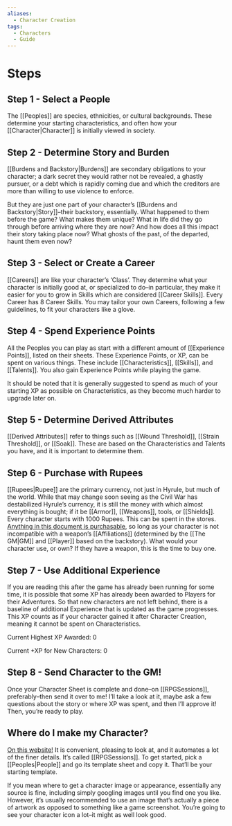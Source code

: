 ```yaml
---
aliases:
  - Character Creation
tags:
  - Characters
  - Guide
---
```

# Steps

## Step 1 - Select a People
The [[Peoples]] are species, ethnicities, or cultural backgrounds. These determine your starting characteristics, and often how your [[Character|Character]] is initially viewed in society.

## Step 2 - Determine Story and Burden
[[Burdens and Backstory|Burdens]] are secondary obligations to your character; a dark secret they would rather not be revealed, a ghastly pursuer, or a debt which is rapidly coming due and which the creditors are more than willing to use violence to enforce.

But they are just one part of your character’s [[Burdens and Backstory|Story]]–their backstory, essentially. What happened to them before the game? What makes them unique? What in life did they go through before arriving where they are now? And how does all this impact their story taking place now? What ghosts of the past, of the departed, haunt them even now?

## Step 3 - Select or Create a Career
[[Careers]] are like your character’s ‘Class’. They determine what your character is initially good at, or specialized to do–in particular, they make it easier for you to grow in Skills which are considered [[Career Skills]]. Every Career has 8 Career Skills. You may tailor your own Careers, following a few guidelines, to fit your characters like a glove.

## Step 4 - Spend Experience Points
All the Peoples you can play as start with a different amount of [[Experience Points]], listed on their sheets. These Experience Points, or XP, can be spent on various things. These include [[Characteristics]], [[Skills]], and [[Talents]]. You also gain Experience Points while playing the game.

It should be noted that it is generally suggested to spend as much of your starting XP as possible on Characteristics, as they become much harder to upgrade later on.

## Step 5 - Determine Derived Attributes
[[Derived Attributes]] refer to things such as [[Wound Threshold]], [[Strain Threshold]], or [[Soak]]. These are based on the Characteristics and Talents you have, and it is important to determine them.

## Step 6 - Purchase with Rupees
[[Rupees|Rupee]] are the primary currency, not just in Hyrule, but much of the world. While that may change soon seeing as the Civil War has destabilized Hyrule’s currency, it is still the money with which almost everything is bought; if it be [[Armor]], [[Weapons]], tools, or [[Shields]]. Every character starts with 1000 Rupees. This can be spent in the stores. [Anything in this document is purchasable](https://docs.google.com/document/u/0/d/1hvwJL_XvC9PeIaPHGaZWiC3Cd1IoqKs_B8Qg98Lk4s0/edit), so long as your character is not incompatible with a weapon’s [[Affiliations]] (determined by the [[The GM|GM]] and [[Player]] based on the backstory). What would your character use, or own? If they have a weapon, this is the time to buy one.

## Step 7 - Use Additional Experience
If you are reading this after the game has already been running for some time, it is possible that some XP has already been awarded to Players for their Adventures. So that new characters are not left behind, there is a baseline of additional Experience that is updated as the game progresses. This XP counts as if your character gained it after Character Creation, meaning it cannot be spent on Characteristics.

Current Highest XP Awarded: 0

Current +XP for New Characters: 0

## Step 8 - Send Character to the GM!
Once your Character Sheet is complete and done–on [[RPGSessions]], preferably–then send it over to me! I’ll take a look at it, maybe ask a few questions about the story or where XP was spent, and then I’ll approve it! Then, you’re ready to play.

## Where do I make my Character?
[On this website!](https://www.rpgsessions.com/) It is convenient, pleasing to look at, and it automates a lot of the finer details. It’s called [[RPGSessions]]. To get started, pick a [[Peoples|People]] and go its template sheet and copy it. That’ll be your starting template.

If you mean where to get a character image or appearance, essentially any source is fine, including simply googling images until you find one you like. However, it’s usually recommended to use an image that’s actually a piece of artwork as opposed to something like a game screenshot. You’re going to see your character icon a lot–it might as well look good.